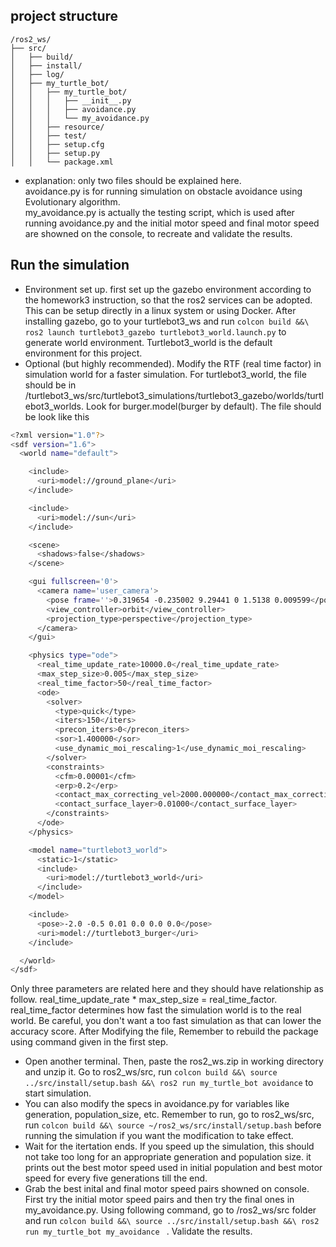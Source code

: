## project structure

```
/ros2_ws/
├── src/
│   ├── build/ 
│   ├── install/
│   ├── log/
│   ├── my_turtle_bot/
│   │   ├── my_turtle_bot/
│   │   │   ├── __init__.py
│   │   │   ├── avoidance.py
│   │   │   └── my_avoidance.py
│   │   ├── resource/
│   │   ├── test/
│   │   ├── setup.cfg
│   │   ├── setup.py
│   │   └── package.xml
```
- explanation:
only two files should be explained here. \
avoidance.py is for running simulation on obstacle avoidance using Evolutionary algorithm. \
my_avoidance.py is actually the testing script, which is used after running avoidance.py and the initial motor speed and final motor speed are showned on the console, to recreate and validate the results.
## Run the simulation
- Environment set up. first set up the gazebo environment according to the homework3 instruction, so that the ros2 services can be adopted. This can be setup directly in a linux system or using Docker. After installing gazebo, go to your turtlebot3_ws and run `colcon build &&\
ros2 launch turtlebot3_gazebo turtlebot3_world.launch.py` to generate world environment. Turtlebot3_world is the default environment for this project.
- Optional (but highly recommended). Modify the RTF (real time factor) in simulation world for a faster simulation. For turtlebot3_world, the file should be in /turtlebot3_ws/src/turtlebot3_simulations/turtlebot3_gazebo/worlds/turtlebot3_worlds. Look for burger.model(burger by default). The file should be look like this
```bash
<?xml version="1.0"?>
<sdf version="1.6">
  <world name="default">

    <include>
      <uri>model://ground_plane</uri>
    </include>

    <include>
      <uri>model://sun</uri>
    </include>

    <scene>
      <shadows>false</shadows>
    </scene>

    <gui fullscreen='0'>
      <camera name='user_camera'>
        <pose frame=''>0.319654 -0.235002 9.29441 0 1.5138 0.009599</pose>
        <view_controller>orbit</view_controller>
        <projection_type>perspective</projection_type>
      </camera>
    </gui>

    <physics type="ode">
      <real_time_update_rate>10000.0</real_time_update_rate>
      <max_step_size>0.005</max_step_size>
      <real_time_factor>50</real_time_factor>
      <ode>
        <solver>
          <type>quick</type>
          <iters>150</iters>
          <precon_iters>0</precon_iters>
          <sor>1.400000</sor>
          <use_dynamic_moi_rescaling>1</use_dynamic_moi_rescaling>
        </solver>
        <constraints>
          <cfm>0.00001</cfm>
          <erp>0.2</erp>
          <contact_max_correcting_vel>2000.000000</contact_max_correcting_vel>
          <contact_surface_layer>0.01000</contact_surface_layer>
        </constraints>
      </ode>
    </physics>

    <model name="turtlebot3_world">
      <static>1</static>
      <include>
        <uri>model://turtlebot3_world</uri>
      </include>
    </model>

    <include>
      <pose>-2.0 -0.5 0.01 0.0 0.0 0.0</pose>
      <uri>model://turtlebot3_burger</uri>
    </include>

  </world>
</sdf>
```
Only three parameters are related here and they should have relationship as follow. real_time_update_rate * max_step_size = real_time_factor. real_time_factor determines how fast the simulation world is to the real world. Be careful, you don't want a too fast simulation as that can lower the accuracy score. After Modifying the file, Remember to rebuild the package using command given in the first step.

- Open another terminal. Then, paste the ros2_ws.zip in working directory and unzip it. Go to ros2_ws/src, run `colcon build &&\
source ../src/install/setup.bash &&\
ros2 run my_turtle_bot avoidance` to start simulation.
- You can also modify the specs in avoidance.py for variables like generation, population_size, etc. Remember to run, go to ros2_ws/src, run `colcon build &&\
source ~/ros2_ws/src/install/setup.bash` before running the simulation if you want the modification to take effect.
- Wait for the itertation ends. If you speed up the simulation, this should not take too long for an appropriate generation and population size. it prints out the best motor speed used in initial population and best motor speed for every five generations till the end.
- Grab the best inital and final motor speed pairs showned on console. First try the initial motor speed pairs and then try the final ones in my_avoidance.py. Using following command, go to /ros2_ws/src folder and run `colcon build &&\
source ../src/install/setup.bash &&\
ros2 run my_turtle_bot my_avoidance
` . Validate the results.


